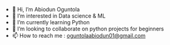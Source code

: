 - 👋 Hi, I’m Abiodun Oguntola
- 👀 I’m interested in Data science & ML
- 🌱 I’m currently learning Python
- 💞️ I’m looking to collaborate on python projects for beginners
- 📫 How to reach me : oguntolaabiodun01@gmail.com

<!---
Nature199/Nature199 is a ✨ special ✨ repository because its `README.md` (this file) appears on your GitHub profile.
You can click the Preview link to take a look at your changes.
--->
